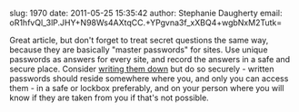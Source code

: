 slug:    1970
date:    2011-05-25 15:35:42
author:  Stephanie Daugherty
email:   oR1hfvQl_3lP.JHY+N98Ws4AXtqCC.+YPgvna3f_xXBQ4+wgbNxM2Tutk=

Great article, but don't forget to treat secret questions the same
way, because they are basically "master passwords" for sites.  Use
unique passwords as answers for every site, and record the answers in
a safe and secure place. Consider <a
href="http://www.schneier.com/blog/archives/2005/06/write_down_your.html"
title="Schneier on Security: Write down your passwords"
rel="nofollow">writing them down</a> but do so securely - written
passwords should reside somewhere where you, and only you can access
them - in a safe or lockbox preferably, and on your person where you
will know if they are taken from you if that's not possible.
